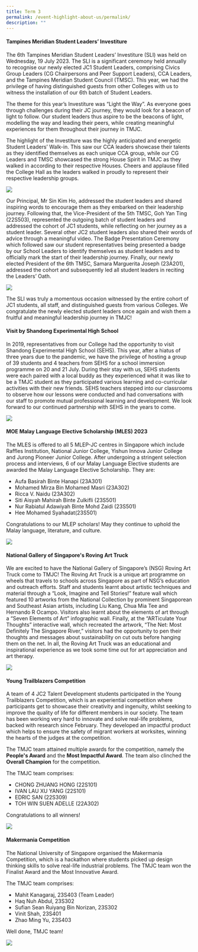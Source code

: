 ```yaml
---
title: Term 3
permalink: /event-highlight-about-us/permalink/
description: ""
---
```

#### Tampines Meridian Student Leaders’ Investiture

The 6th Tampines Meridian Student Leaders’ Investiture (SLI) was held on Wednesday, 19 July 2023. The SLI is a significant ceremony held annually to recognise our newly elected JC1 Student Leaders, comprising Civics Group Leaders (CG Chairpersons and Peer Support Leaders), CCA Leaders, and the Tampines Meridian Student Council (TMSC). This year, we had the privilege of having distinguished guests from other Colleges with us to witness the installation of our 6th batch of Student Leaders.

The theme for this year’s Investiture was “Light the Way”. As everyone goes through challenges during their JC journey, they would look for a beacon of light to follow. Our student leaders thus aspire to be the beacons of light, modelling the way and leading their peers, while creating meaningful experiences for them throughout their journey in TMJC.

The highlight of the Investiture was the highly anticipated and energetic Student Leaders’ Walk-in. This saw our CCA leaders showcase their talents as they identified themselves as each unique CCA group, while our CG Leaders and TMSC showcased the strong House Spirit in TMJC as they walked in according to their respective Houses. Cheers and applause filled the College Hall as the leaders walked in proudly to represent their respective leadership groups.

![](/images/Event%20Highlights/2023/Term%203/2023-t3-events-studentleadersinvestiture_01.jpg)

Our Principal, Mr Sin Kim Ho, addressed the student leaders and shared inspiring words to encourage them as they embarked on their leadership journey. Following that, the Vice-President of the 5th TMSC, Goh Yan Ting (22S503), represented the outgoing batch of student leaders and addressed the cohort of JC1 students, while reflecting on her journey as a student leader. Several other JC2 student leaders also shared their words of advice through a meaningful video. The Badge Presentation Ceremony which followed saw our student representatives being presented a badge by our School Leaders to identify themselves as student leaders and to officially mark the start of their leadership journey. Finally, our newly elected President of the 6th TMSC, Samara Marguerita Joseph (23A201), addressed the cohort and subsequently led all student leaders in reciting the Leaders’ Oath.

![](/images/Event%20Highlights/2023/Term%203/2023-t3-events-studentleadersinvestiture_02.jpg)

The SLI was truly a momentous occasion witnessed by the entire cohort of JC1 students, all staff, and distinguished guests from various Colleges. We congratulate the newly elected student leaders once again and wish them a fruitful and meaningful leadership journey in TMJC!

#### Visit by Shandong Experimental High School

In 2019, representatives from our College had the opportunity to visit Shandong Experimental High School (SEHS). This year, after a hiatus of three years due to the pandemic, we have the privilege of hosting a group of 39 students and 4 teachers from SEHS for a school immersion programme on 20 and 21 July. During their stay with us, SEHS students were each paired with a local buddy as they experienced what it was like to be a TMJC student as they participated various learning and co-curricular activities with their new friends. SEHS teachers stepped into our classrooms to observe how our lessons were conducted and had conversations with our staff to promote mutual professional learning and development. We look forward to our continued partnership with SEHS in the years to come.

![](/images/Event%20Highlights/2023/Term%203/2023-t3-events-shandong_01.jpg)

#### MOE Malay Language Elective Scholarship (MLES) 2023

The MLES is offered to all 5 MLEP-JC centres in Singapore which include Raffles Institution, National Junior College, Yishun Innova Junior College and Jurong Pioneer Junior College. After undergoing a stringent selection process and interviews, 6 of our Malay Language Elective students are awarded the Malay Language Elective Scholarship. 
They are:

*  Aufa Basirah Binte Hanapi (23A301)
*  Mohamed Mirza Bin Mohamed Masri (23A302)
*  Ricca V. Naidu (23A302)
*  Siti Aisyah Mahirah Binte Zulkifli (23S501)
*  Nur Rabiatul Adawiyah Binte Mohd Zaidi (23S501)
*  Hee Mohamed Syahadat(23S501)

Congratulations to our MLEP scholars! May they continue to uphold the Malay language, literature, and culture.

![](/images/Event%20Highlights/2023/Term%203/2023-t3-events-mlepscholarship_01.jpg)

#### National Gallery of Singapore's Roving Art Truck

We are excited to have the National Gallery of Singapore’s (NSG) Roving Art Truck come to TMJC! The Roving Art Truck is a unique art programme on wheels that travels to schools across Singapore as part of NSG’s education and outreach efforts. Staff and students learnt about artistic techniques and material through a “Look, Imagine and Tell Stories!” feature wall which featured 10 artworks from the National Collection by prominent Singaporean and Southeast Asian artists, including Liu Kang, Chua Mia Tee and Hernando R Ocampo. Visitors also learnt about the elements of art through a “Seven Elements of Art” infographic wall. Finally, at the “ARTiculate Your Thoughts” interactive wall, which recreated the artwork, “The Net: Most Definitely The Singapore River,” visitors had the opportunity to pen their thoughts and messages about sustainability on cut outs before hanging them on the net. In all, the Roving Art Truck was an educational and inspirational experience as we took some time out for art appreciation and art therapy.

![](/images/Event%20Highlights/2023/Term%203/2023-t3-events-arttruck_01.jpg)



#### Young Trailblazers Competition

A team of 4 JC2 Talent Development students participated in the Young Trailblazers Competition, which is an experiential competition where participants get to showcase their creativity and ingenuity, whilst seeking to improve the quality of life for different members in our society. The team has been working very hard to innovate and solve real-life problems, backed with research since February. They developed an impactful product which helps to ensure the safety of migrant workers at worksites, winning the hearts of the judges at the competition. 

The TMJC team attained multiple awards for the competition, namely the **People's Award** and the **Most Impactful Award**. The team also clinched the **Overall Champion** for the competition.

The TMJC team comprises: 
-	CHONG ZHUANG HONG (22S101)
-	IVAN LAU XU YANG (22S101) 
-	EDRIC SAN (22S309)
-	TOH WIN SUEN ADELLE (22A302)

Congratulations to all winners!

![](/images/Event%20Highlights/2023/Term%203/2023-t3-events-youngtrailblazerscomp_01.jpg)

#### Makermania Competition

The National University of Singapore organised the Makermania Competition, which is a hackathon where students picked up design thinking skills to solve real-life industrial problems. The TMJC team won the Finalist Award and the Most Innovative Award.

The TMJC team comprises:
-	Mahit Kanagaraj, 23S403 (Team Leader)
-	Haq Nuh Abdul, 23S302
-	Sufian Sean Ruiyang Bin Norizan, 23S302
-	Vinit Shah, 23S401 
-	Zhao Ming Yu, 23S403

Well done, TMJC team!

![](/images/Event%20Highlights/2023/Term%203/2023-t3-events-makermaniacomp_01.jpg)